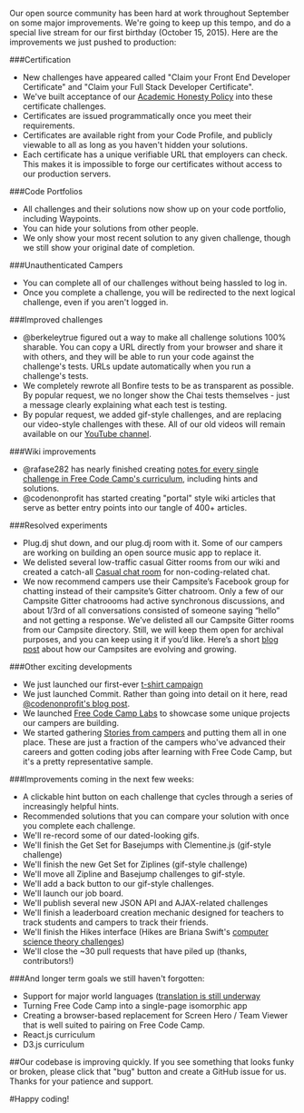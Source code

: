 Our open source community has been hard at work throughout September on some major improvements. We're going to keep up this tempo, and do a special live stream for our first birthday (October 15, 2015). Here are the improvements we just pushed to production:

###Certification
* New challenges have appeared called "Claim your Front End Developer Certificate" and "Claim your Full Stack Developer Certificate".
* We've built acceptance of our [Academic Honesty Policy](https://github.com/FreeCodeCamp/FreeCodeCamp/wiki/Academic-Honesty-Policy) into these certificate challenges.
* Certificates are issued programmatically once you meet their requirements. 
* Certificates are available right from your Code Profile, and publicly viewable to all as long as you haven't hidden your solutions.
* Each certificate has a unique verifiable URL that employers can check. This makes it is impossible to forge our certificates without access to our production servers.

###Code Portfolios
* All challenges and their solutions now show up on your code portfolio, including Waypoints.
* You can hide your solutions from other people.
* We only show your most recent solution to any given challenge, though we still show your original date of completion.

###Unauthenticated Campers
* You can complete all of our challenges without being hassled to log in.
* Once you complete a challenge, you will be redirected to the next logical challenge, even if you aren't logged in.

###Improved challenges
* @berkeleytrue figured out a way to make all challenge solutions 100% sharable. You can copy a URL directly from your browser and share it with others, and they will be able to run your code against the challenge's tests. URLs update automatically when you run a challenge's tests.
* We completely rewrote all Bonfire tests to be as transparent as possible. By popular request, we no longer show the Chai tests themselves - just a message clearly explaining what each test is testing.
* By popular request, we added gif-style challenges, and are replacing our video-style challenges with these. All of our old videos will remain available on our [YouTube channel](https://www.youtube.com/channel/UC8butISFwT-Wl7EV0hUK0BQ?sub_confirmation=1).

###Wiki improvements
* @rafase282 has nearly finished creating [notes for every single challenge in Free Code Camp's curriculum](https://github.com/FreeCodeCamp/FreeCodeCamp/wiki/Map), including hints and solutions.
* @codenonprofit has started creating "portal" style wiki articles that serve as better entry points into our tangle of 400+ articles.

###Resolved experiments
* Plug.dj shut down, and our plug.dj room with it. Some of our campers are working on building an open source music app to replace it.
* We delisted several low-traffic casual Gitter rooms from our wiki and created a catch-all [Casual chat room](https://gitter.im/freecodecamp/casual) for non-coding-related chat.
* We now recommend campers use their Campsite’s Facebook group for chatting instead of their campsite’s Gitter chatroom. Only a few of our Campsite Gitter chatroooms had active synchronous discussions, and about 1/3rd of all conversations consisted of someone saying “hello” and not getting a response. We’ve delisted all our Campsite Gitter rooms from our Campsite directory. Still, we will keep them open for archival purposes, and you can keep using it if you’d like. Here’s a short [blog post](http://blog.freecodecamp.com/2015/09/jump-start-your-local-campsite-with-coffee-and-code.html) about how our Campsites are evolving and growing.

###Other exciting developments
* We just launched our first-ever [t-shirt campaign](https://teespring.com/get-free-code-camp-t-shirt)
* We just launched Commit. Rather than going into detail on it here, read [@codenonprofit's blog post](http://blog.freecodecamp.com/2015/10/commit-to-yourself-commit-to-nonprofit.html).
* We launched [Free Code Camp Labs](http://freecodecamp.com/labs) to showcase some unique projects our campers are building.
* We started gathering [Stories from campers](http://freecodecamp.com/stories) and putting them all in one place. These are just a fraction of the campers who've advanced their careers and gotten coding jobs after learning with Free Code Camp, but it's a pretty representative sample.

###Improvements coming in the next few weeks:
* A clickable hint button on each challenge that cycles through a series of increasingly helpful hints.
* Recommended solutions that you can compare your solution with once you complete each challenge.
* We'll re-record some of our dated-looking gifs.
* We'll finish the Get Set for Basejumps with Clementine.js (gif-style challenge)
* We'll finish the new Get Set for Ziplines (gif-style challenge)
* We'll move all Zipline and Basejump challenges to gif-style.
* We'll add a back button to our gif-style challenges.
* We'll launch our job board.
* We'll publish several new JSON API and AJAX-related challenges
* We'll finish a leaderboard creation mechanic designed for teachers to track students and campers to track their friends.
* We'll finish the Hikes interface (Hikes are Briana Swift's [computer science theory challenges](https://www.youtube.com/watch?v=q7tlgZg4Q1o&list=PLWKjhJtqVAbmfoj2Th9fvxhHIeqFO7wOy))
* We'll close the ~30 pull requests that have piled up (thanks, contributors!)

###And longer term goals we still haven't forgotten:
* Support for major world languages ([translation is still underway](https://trello.com/b/m7zhwXka/fcc-translation)
* Turning Free Code Camp into a single-page isomorphic app
* Creating a browser-based replacement for Screen Hero / Team Viewer that is well suited to pairing on Free Code Camp.
* React.js curriculum
* D3.js curriculum

##Our codebase is improving quickly. If you see something that looks funky or broken, please click that "bug" button and create a GitHub issue for us. Thanks for your patience and support.

#Happy coding!